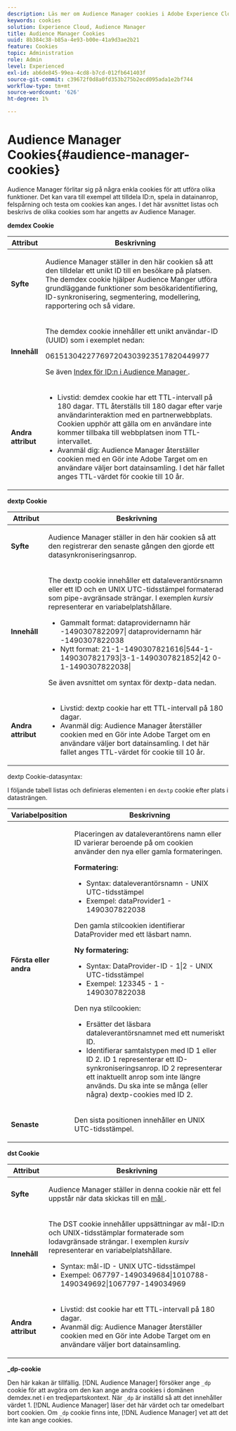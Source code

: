 ```yaml
---
description: Läs mer om Audience Manager cookies i Adobe Experience Cloud.
keywords: cookies
solution: Experience Cloud, Audience Manager
title: Audience Manager Cookies
uuid: 8b384c38-b85a-4e93-b00e-41a9d3ae2b21
feature: Cookies
topic: Administration
role: Admin
level: Experienced
exl-id: ab6de845-99ea-4cd8-b7cd-012fb641403f
source-git-commit: c39672f0d8a0fd353b275b2ecd095ada1e2bf744
workflow-type: tm+mt
source-wordcount: '626'
ht-degree: 1%

---
```


# Audience Manager Cookies{#audience-manager-cookies}

Audience Manager förlitar sig på några enkla cookies för att utföra olika funktioner. Det kan vara till exempel att tilldela ID:n, spela in datainanrop, felspårning och testa om cookies kan anges. I det här avsnittet listas och beskrivs de olika cookies som har angetts av Audience Manager.

**demdex Cookie**

<table id="table_1CCF7EA2BC9E421F8DEECA5F611E33F6"> 
 <thead> 
  <tr> 
   <th colname="col1" class="entry"> Attribut </th> 
   <th colname="col2" class="entry"> Beskrivning </th> 
  </tr> 
 </thead>
 <tbody> 
  <tr> 
   <td colname="col1"> <p> <b>Syfte</b> </p> </td> 
   <td colname="col2"> <p> <span class="keyword"> Audience Manager </span> ställer in den här cookien så att den tilldelar ett unikt ID till en besökare på platsen. The <span class="wintitle"> demdex </span> cookie hjälper <span class="keyword"> Audience Manger </span> utföra grundläggande funktioner som besökaridentifiering, ID-synkronisering, segmentering, modellering, rapportering och så vidare. </p> </td> 
  </tr> 
  <tr> 
   <td colname="col1"> <p> <b>Innehåll</b> </p> </td> 
   <td colname="col2"> <p>The <span class="wintitle"> demdex </span> cookie innehåller ett unikt användar-ID (UUID) som i exemplet nedan: </p> <p> <span class="codeph"> 061513042277697204303923517820449977 </span> </p> <p>Se även <a href="https://experienceleague.adobe.com/docs/audience-manager/user-guide/reference/ids-in-aam.html" format="https" scope="external"> Index för ID:n i Audience Manager </a>. </p> </td> 
  </tr> 
  <tr> 
   <td colname="col1"> <p> <b>Andra attribut</b> </p> </td> 
   <td colname="col2"> <p> 
     <ul id="ul_11291DA87C5045E880034E06C863BCDA"> 
      <li id="li_40C30A06A12449A4A8748621223CA71B">Livstid: <span class="wintitle"> demdex </span> cookie har ett TTL-intervall på 180 dagar. TTL återställs till 180 dagar efter varje användarinteraktion med en partnerwebbplats. Cookien upphör att gälla om en användare inte kommer tillbaka till webbplatsen inom TTL-intervallet. </li> 
      <li id="li_A589EDA2198249829207A183872EF1FF">Avanmäl dig: <span class="keyword"> Audience Manager </span> återställer cookien med en <span class="codeph"> Gör inte Adobe Target </span> om en användare väljer bort datainsamling. I det här fallet anges TTL-värdet för cookie till 10 år. </li> 
     </ul> </p> </td> 
  </tr> 
 </tbody> 
</table>

**dextp Cookie**

<table id="table_7343C9C9ADD24D3FA693ECC76E4A4045"> 
 <thead> 
  <tr> 
   <th colname="col1" class="entry"> Attribut </th> 
   <th colname="col2" class="entry"> Beskrivning </th> 
  </tr> 
 </thead>
 <tbody> 
  <tr> 
   <td colname="col1"> <p> <b>Syfte</b> </p> </td> 
   <td colname="col2"> <p> <span class="keyword"> Audience Manager </span> ställer in den här cookien så att den registrerar den senaste gången den gjorde ett datasynkroniseringsanrop. </p> </td> 
  </tr> 
  <tr> 
   <td colname="col1"> <p> <b>Innehåll</b> </p> </td> 
   <td colname="col2"> <p>The <span class="wintitle"> dextp </span> cookie innehåller ett dataleverantörsnamn eller ett ID och en UNIX UTC-tidsstämpel formaterad som pipe-avgränsade strängar. I exemplen <i>kursiv</i> representerar en variabelplatshållare. </p> <p> 
     <ul id="ul_80D0BC3FCF06470991E12712401D784A"> 
      <li id="li_03747A433CEB4756A26CD866E716B89D">Gammalt format: <span class="codeph"> <span class="varname"> dataprovidernamn här </span>-1490307822097| <span class="varname"> dataprovidernamn här </span>-1490307822038 </span> </li> 
      <li id="li_79E7000E82DB4ADA9E9887B017343B2D">Nytt format: <span class="codeph"> 21-1-1490307821616|544-1-1490307821793|3-1-1490307821852|42 0-1-1490307822038| </span> </li> 
     </ul> </p> <p>Se även avsnittet om syntax för dextp-data nedan. </p> </td> 
  </tr> 
  <tr> 
   <td colname="col1"> <p> <b>Andra attribut</b> </p> </td> 
   <td colname="col2"> <p> 
     <ul id="ul_4922AC2CD55D4C888A6FBEB22F8B889B"> 
      <li id="li_91A68C44E53840379C2ACDED25468735">Livstid: <span class="wintitle"> dextp </span> cookie har ett TTL-intervall på 180 dagar. </li> 
      <li id="li_6B8C674EFAAC4DABA0A640CF29247F99">Avanmäl dig: <span class="keyword"> Audience Manager </span> återställer cookien med en <span class="codeph"> Gör inte Adobe Target </span> om en användare väljer bort datainsamling. I det här fallet anges TTL-värdet för cookie till 10 år. </li> 
     </ul> </p> </td> 
  </tr> 
 </tbody> 
</table>

dextp Cookie-datasyntax:

I följande tabell listas och definieras elementen i en `dextp` cookie efter plats i datasträngen.

<table id="table_BE00604B97F24F5A94AA4F566063D785"> 
 <thead> 
  <tr> 
   <th colname="col1" class="entry"> Variabelposition </th> 
   <th colname="col2" class="entry"> Beskrivning </th> 
  </tr> 
 </thead>
 <tbody> 
  <tr> 
   <td colname="col1"> <p> <b>Första eller andra</b> </p> </td> 
   <td colname="col2"> <p>Placeringen av dataleverantörens namn eller ID varierar beroende på om cookien använder den nya eller gamla formateringen. </p> <p> <b>Formatering:</b> </p> <p> 
     <ul id="ul_5BFBF40E3FE849CA859030F2D070FDF6"> 
      <li id="li_E8F4DC0CB15B472ABE9892B3A61D7F77">Syntax: <span class="codeph"> <span class="varname"> dataleverantörsnamn </span> - <span class="varname"> UNIX UTC-tidsstämpel </span> </span> </li> 
      <li id="li_7CD8B101156140F49EA97B18E9591402">Exempel: <span class="codeph"> dataProvider1 - 1490307822038 </span> </li> 
     </ul> </p> <p>Den gamla stilcookien identifierar DataProvider med ett läsbart namn. </p> <p> <b>Ny formatering:</b> </p> <p> 
     <ul id="ul_AC6225CA781746148C125F21DFED1ED9"> 
      <li id="li_29C4B52E398B4EA28944980A15B05A57">Syntax: <span class="codeph"> <span class="varname"> DataProvider-ID </span> - 1|2 - <span class="varname"> UNIX UTC-tidsstämpel </span> </span> </li> 
      <li id="li_3BF30CA5FED242DF96E0B54AFC64B06F">Exempel: <span class="codeph"> 123345 - 1 - 1490307822038 </span> </li> 
     </ul> </p> <p>Den nya stilcookien: </p> <p> 
     <ul id="ul_F05A91A455FA44C7A71186C0C9E31630"> 
      <li id="li_A8C9638173684359BABC4207845A4F48">Ersätter det läsbara dataleverantörsnamnet med ett numeriskt ID. </li> 
      <li id="li_28F1E2DB24904E53BE9718AD788CE61E">Identifierar samtalstypen med ID 1 eller ID 2. ID 1 representerar ett ID-synkroniseringsanrop. ID 2 representerar ett inaktuellt anrop som inte längre används. Du ska inte se många (eller några) dextp-cookies med ID 2. </li> 
     </ul> </p> </td> 
  </tr> 
  <tr> 
   <td colname="col1"> <p> <b>Senaste</b> </p> </td> 
   <td colname="col2"> <p>Den sista positionen innehåller en UNIX UTC-tidsstämpel. </p> </td> 
  </tr> 
 </tbody> 
</table>

**dst Cookie**

<table id="table_83AE9B6350C6408BAECD9FCF33022B98"> 
 <thead> 
  <tr> 
   <th colname="col1" class="entry"> Attribut </th> 
   <th colname="col2" class="entry"> Beskrivning </th> 
  </tr> 
 </thead>
 <tbody> 
  <tr> 
   <td colname="col1"> <p> <b>Syfte</b> </p> </td> 
   <td colname="col2"> <p> <span class="keyword"> Audience Manager </span> ställer in denna cookie när ett fel uppstår när data skickas till en <a href="https://experienceleague.adobe.com/docs/audience-manager/user-guide/features/destinations/destinations.html" format="https" scope="external"> mål </a>. </p> </td> 
  </tr> 
  <tr> 
   <td colname="col1"> <p> <b>Innehåll</b> </p> </td> 
   <td colname="col2"> <p> The <span class="wintitle"> DST </span> cookie innehåller uppsättningar av mål-ID:n och UNIX-tidsstämplar formaterade som lodavgränsade strängar. I exemplen <i>kursiv</i> representerar en variabelplatshållare. </p> <p> 
     <ul id="ul_CE98076A02DA413486C1D341E9806889"> 
      <li id="li_850209D956644749B98C7A208C825C15">Syntax: <span class="codeph"> <span class="varname"> mål-ID </span> - <span class="varname"> UNIX UTC-tidsstämpel </span> </span> </li> 
      <li id="li_4A22152C70844733982230EBF7B9EB78">Exempel: <span class="codeph"> 067797-1490349684|1010788-1490349692|1067797-149034969 </span> </li> 
     </ul> </p> </td> 
  </tr> 
  <tr> 
   <td colname="col1"> <p> <b>Andra attribut</b> </p> </td> 
   <td colname="col2"> <p> 
     <ul id="ul_5D13DD701B484B51BF2808A69A919106"> 
      <li id="li_4E665114C63246FBA32A4E19984D2693">Livstid: <span class="wintitle"> dst </span> cookie har ett TTL-intervall på 180 dagar. </li> 
      <li id="li_A682B566704F43D2AB72487EFF212474">Avanmäl dig: <span class="keyword"> Audience Manager </span> återställer cookien med en <span class="codeph"> Gör inte Adobe Target </span> om en användare väljer bort datainsamling. </li> 
     </ul> </p> </td> 
  </tr> 
 </tbody> 
</table>

**_dp-cookie**

Den här kakan är tillfällig. [!DNL Audience Manager] försöker ange `_dp` cookie för att avgöra om den kan ange andra cookies i domänen demdex.net i en tredjepartskontext. När `_dp` är inställd så att det innehåller värdet 1. [!DNL Audience Manager] läser det här värdet och tar omedelbart bort cookien. Om `_dp` cookie finns inte, [!DNL Audience Manager] vet att det inte kan ange cookies.
